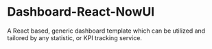 # Dashboard-React-NowUI
A React based, generic dashboard template which can be utilized and tailored by any statistic, or KPI tracking service.
